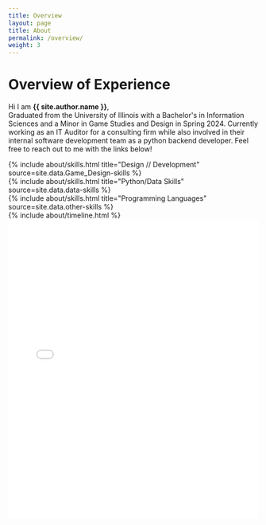 ```yaml
---
title: Overview
layout: page
title: About
permalink: /overview/
weight: 3
---
```


# **Overview of Experience**

Hi I am **{{ site.author.name }}**,<br>
Graduated from the University of Illinois with a Bachelor's in Information Sciences and a Minor in Game Studies and Design in Spring 2024. Currently working as an IT Auditor for a consulting firm while also involved in their internal software development team as a python backend developer. Feel free to reach out to me with the links below!

<div class="row">
{% include about/skills.html title="Design // Development" source=site.data.Game_Design-skills %}
</div>

<div class="row">
{% include about/skills.html title="Python/Data Skills" source=site.data.data-skills %}
</div>

<div class="row">
{% include about/skills.html title="Programming Languages" source=site.data.other-skills %}
</div>

<div class="row">
{% include about/timeline.html %}
</div>

<embed src="{{ site.baseurl }}/assets/html/Resume_Colton_Keiser.pdf" alt = "Resume" type="application/pdf" width="100%" height="600px" />

